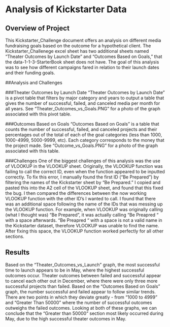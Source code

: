 # Analysis of Kickstarter Data

## Overview of Project 
This Kickstarter_Challenge document offers an analysis on different media fundraising goals based on the outcome for a hypothetical client.  The Kickstarter_Challenege excel sheet has two additional sheets named “Theater Outcomes by Launch Date” and “Outcomes Based on Goals,” that the data-1-1-3-StarterBook sheet does not have.  The goal of this analysis was to see how different campaigns fared in relation to their launch dates and their funding goals.

##Analysis and Challenges   

###Theater Outcomes by Launch Date
“Theater Outcomes by Launch Date” is a pivot table that filters by major category and years to output a table that gives the number of successful, failed, and canceled media per month for all years.  See “Theater_Outcomes_vs_Goals.PNG” for a photo of the graph associated with this pivot table.  

###Outcomes Based on Goals 
“Outcomes Based on Goals” is a table that counts the number of successful, failed, and canceled projects and their percentages out of the total of each of the goal categories (less than 1000, 1000-4999, 5000-9999, etc).  Each category corresponds to the money that the project made.  See “Outcome_vs_Goals.PNG” for a photo of the graph associated with this table.

###Challenges 
One of the biggest challenges of this analysis was the use of VLOOKUP in the VLOOKUP sheet.  Originally, the VLOOKUP function was failing to call the correct ID, even when the function appeared to be inputted correctly.  To fix this error, I manually found the first ID (“Be Prepared”) by filtering the names of the Kickstarter sheet by “Be Prepared.” I copied and pasted this into the A2 cell of the VLOOKUP sheet, and found that this fixed the bug.  I then compared the differences between the now working VLOOKUP function with the other ID’s I wanted to call.  I found that there was an additional space following the name of the IDs that was messing up the VLOOKUP function.  For example, when VLOOKUP was originally calling (what I thought was) “Be Prepared”, it was actually calling “Be Preapred “ with a space afterwards.  “Be Preapred “ with a space is not a valid name in the Kickstarter dataset, therefore VLOOKUP was unable to find the name.  After fixing this space, the VLOOKUP function worked perfectly for all other sections.    

## Results 
Based on the “Theater_Outcomes_vs_Launch” graph, the most successful time to launch appears to be in May, where the highest successful outcomes occur.  Theater outcomes between failed and successful appear to cancel each other out in December, where there were only three more successful projects than failed.  Based on the “Outcomes Based on Goals” graph, the number successful and failed appear to follow similar trends.  There are two points in which they deviate greatly - from “1000 to 4999” and “Greater Than 50000” where the number of successful outcomes outweighs the failed outcomes.  Looking at both of these graphs, we can conclude that the “Greater than 50000” section most likely occurred during May, due to the high successful theater outcomes in May.
